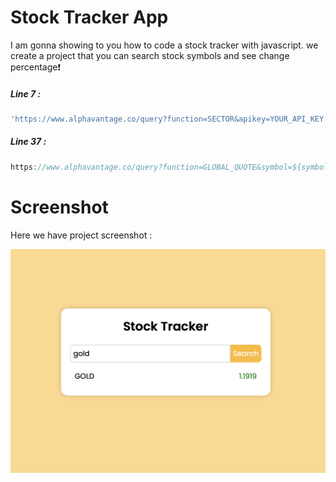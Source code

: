 # Stock Tracker App
I am gonna showing to you how to code a stock tracker with javascript. we create a project that you can search stock symbols and see change percentage❗️

##### Line 7 :

```javascript
'https://www.alphavantage.co/query?function=SECTOR&apikey=YOUR_API_KEY'
```

##### Line 37 :

```javascript
https://www.alphavantage.co/query?function=GLOBAL_QUOTE&symbol=${symbol}&apikey=YOUR_API_KEY
```


# Screenshot
Here we have project screenshot :

![screenshot](assets/StockApp.png)